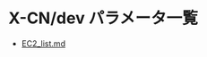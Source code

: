 # X-CN/dev パラメータ一覧

- [EC2_list.md](https://x-connectnetworks.github.io/document/X-CN/dev/EC2_list.html)
